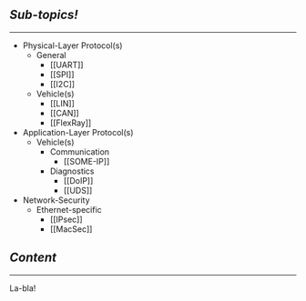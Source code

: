 ## *Sub-topics!*
---
* Physical-Layer Protocol(s)
	* General
		* [[UART]]
		* [[SPI]]
		* [[I2C]]
	* Vehicle(s)
		* [[LIN]]
		* [[CAN]]
		* [[FlexRay]]
* Application-Layer Protocol(s)
	* Vehicle(s)
		* Communication
			* [[SOME-IP]]
		* Diagnostics
			* [[DoIP]]
			* [[UDS]]
* Network-Security
	* Ethernet-specific
		* [[IPsec]]
		* [[MacSec]]
## *Content*
---
La-bla!